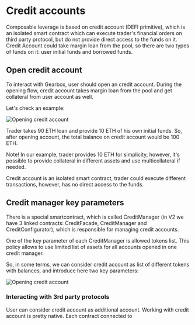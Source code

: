 # Credit accounts

Composable leverage is based on credit account (DEFI primitive), which is an isolated smart contract which can execute trader's financial orders on third party protocol, but do not provide direct access to the funds on it. Credit Account could take margin loan from the pool, so there are two types of funds on it: user initial funds and borrowed funds.

## Open credit account
To interact with Gearbox, user should open an credit account. During the opening flow, credit account takes margin loan from the pool and get collateral from user account as well. 

Let's check an example:

![Opening credit account](</images/credit/openCreditAccount.jpg>)

Trader takes 90 ETH loan and provide 10 ETH of his own initial funds. So, after opening account, the total balance on credit account would be 100 ETH. 

Note! In our example, trader provides 10 ETH for simplicity, however, it's possible to provide collateral in different assets and use multicollateral if needed.

Credit account is an isolated smart contract, trader could execute different transactions, however, has no direct access to the funds.

## Credit manager key parameters

There is a special smartcontract, which is called CreditManager (in V2 we have 3 linked contracts: CreditFacade, CreditManager and CreditConfigurator), which is responsible for managing credit accounts.

One of the key parameter of each CreditManager is allowed tokens list. This policy allows to use limited list of assets for all accounts opened in one credit manager.

So, in some terms, we can consider credit account as list of different tokens with balances, and introduce here two key parameters:

![Opening credit account](</images/credit/creditAccount.jpg>)


### Interacting with 3rd party protocols

User can consider credit account as additional account. Working with credit account is pretty native. Each contract connected to 

